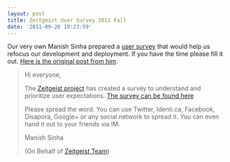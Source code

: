 ```yaml
---
layout: post
title: Zeitgeist User Survey 2011 Fall
date: '2011-09-26 19:23:59'
---
```


Our very own Manish Sinha prepared a <a href="https://spreadsheets.google.com/spreadsheet/viewform?formkey=dGFvaXkxLUlPdzNOaTM0a29jZ09tckE6MQ">user survey</a> that would help us refocus our development and deployment. If you have the time please fill it out. <a href="http://thoughts.manishsinha.net/post/10659776517/zeitgeist-user-survey-2011-fall">Here is the original post from him</a>.
<blockquote>Hi everyone,

The <a href="https://spreadsheets.google.com/spreadsheet/viewform?formkey=dGFvaXkxLUlPdzNOaTM0a29jZ09tckE6MQ">Zeitgeist project</a> has created a survey to understand and prioritize user expectations. <a href="https://spreadsheets.google.com/spreadsheet/viewform?formkey=dGFvaXkxLUlPdzNOaTM0a29jZ09tckE6MQ">The survey can be found here</a>

Please spread the word. You can use Twitter, Identi.ca, Facebook, Disapora, Google+ or any social network to spread it. You can even hand it out to your friends via IM.

Manish Sinha

(On Behalf of <a href="http://zeitgeist-project.com/team">Zeitgeist Team</a>)</blockquote>